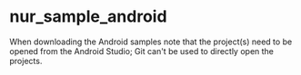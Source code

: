 # nur_sample_android

When downloading the Android samples note that the project(s) need to be opened from the Android Studio; Git can't be used to directly open the projects.
